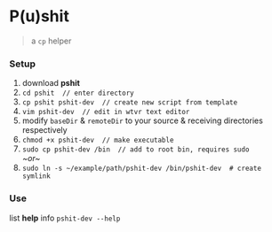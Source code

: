 # P(u)shit

> a `cp` helper   

### Setup   

1. download **pshit**
2. `cd pshit  // enter directory`
3. `cp pshit pshit-dev  // create new script from template`
4. `vim pshit-dev  // edit in wtvr text editor`
5. modify `baseDir` & `remoteDir` to your source & receiving directories respectively
6. `chmod +x pshit-dev  // make executable`
7. `sudo cp pshit-dev /bin  // add to root bin, requires sudo`   
*~or~*   
7. `sudo ln -s ~/example/path/pshit-dev /bin/pshit-dev  # create symlink`

### Use   

list **help** info
`pshit-dev --help`   


